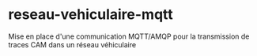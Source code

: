 # reseau-vehiculaire-mqtt
Mise en place d'une communication MQTT/AMQP pour la transmission de traces CAM dans un réseau véhiculaire
